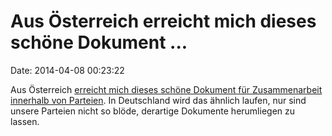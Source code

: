 Aus Österreich erreicht mich dieses schöne Dokument \...
========================================================

Date: 2014-04-08 00:23:22

Aus Österreich [erreicht mich dieses schöne Dokument für Zusammenarbeit
innerhalb von
Parteien](https://twitter.com/ArminWolf/status/452718810437779456). In
Deutschland wird das ähnlich laufen, nur sind unsere Parteien nicht so
blöde, derartige Dokumente herumliegen zu lassen.
